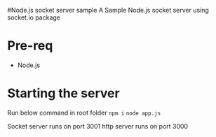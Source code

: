 #Node.js socket server sample
A Sample Node.js socket server using socket.io package

# Pre-req

- Node.js

# Starting the server

Run below command in root folder
`npm i`
`node app.js`

Socket server runs on port 3001
http server runs on port 3000
